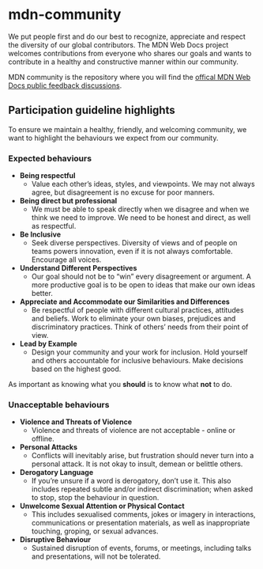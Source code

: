 # mdn-community

We put people first and do our best to recognize, appreciate and respect the diversity of our global contributors. The MDN Web Docs project welcomes contributions from everyone who shares our goals and wants to contribute in a healthy and constructive manner within our community.

MDN community is the repository where you will find the [offical MDN Web Docs public feedback discussions](https://github.com/mdn/mdn-community/discussions).

## Participation guideline highlights

To ensure we maintain a healthy, friendly, and welcoming community, we want to highlight the behaviours we expect from our community.

### Expected behaviours

* **Being respectful**
    * Value each other’s ideas, styles, and viewpoints. We may not always agree, but disagreement is no excuse for poor manners. 
* **Being direct but professional**
    * We must be able to speak directly when we disagree and when we think we need to improve. We need to be honest and direct, as well as respectful.
* **Be Inclusive**
    * Seek diverse perspectives. Diversity of views and of people on teams powers innovation, even if it is not always comfortable. Encourage all voices.
* **Understand Different Perspectives**
    * Our goal should not be to “win” every disagreement or argument. A more productive goal is to be open to ideas that make our own ideas better.
* **Appreciate and Accommodate our Similarities and Differences**
    * Be respectful of people with different cultural practices, attitudes and beliefs. Work to eliminate your own biases, prejudices and discriminatory practices. Think of others’ needs from their point of view.
* **Lead by Example**
    * Design your community and your work for inclusion. Hold yourself and others accountable for inclusive behaviours. Make decisions based on the highest good.

As important as knowing what you **should** is to know what **not** to do.

### Unacceptable behaviours

* **Violence and Threats of Violence**
    * Violence and threats of violence are not acceptable - online or offline.
* **Personal Attacks**
    * Conflicts will inevitably arise, but frustration should never turn into a personal attack. It is not okay to insult, demean or belittle others.
* **Derogatory Language**
    * If you’re unsure if a word is derogatory, don’t use it. This also includes repeated subtle and/or indirect discrimination; when asked to stop, stop the behaviour in question.
* **Unwelcome Sexual Attention or Physical Contact**
    * This includes sexualised comments, jokes or imagery in interactions, communications or presentation materials, as well as inappropriate touching, groping, or sexual advances.
* **Disruptive Behaviour**
    * Sustained disruption of events, forums, or meetings, including talks and presentations, will not be tolerated.
